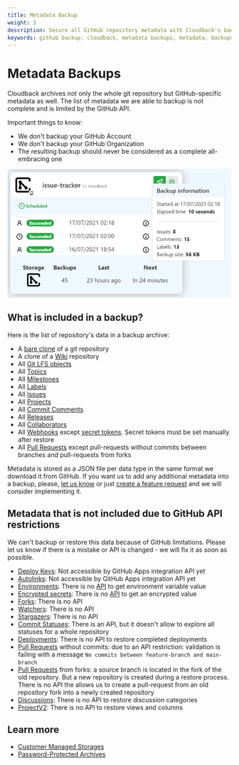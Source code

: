 ```yaml
---
title: Metadata Backup
weight: 3
description: Secure all GitHub repository metadata with Cloudback's backups
keywords: github backup, cloudback, metadata backups, metadata, backups, github, repository, repositories
---
```


# Metadata Backups

Cloudback archives not only the whole git repository but GitHub-specific metadata as well. The list of metadata we are able to backup is not complete and is limited by the GitHub API.

Important things to know:
- We don't backup your GitHub Account 
- We don't backup your GitHub Organization
- The resulting backup should never be considered as a complete all-embracing one

<img src="/static/features/issue-tracker-metadata.png" alt="Metadata" width="600"/>

## What is included in a backup?

Here is the list of repository's data in a backup archive:

- A [bare clone](https://git-scm.com/docs/git-clone#Documentation/git-clone.txt---bare) of a git repository
- A clone of a [Wiki](https://docs.github.com/en/communities/documenting-your-project-with-wikis/about-wikis) repository
- All [Git LFS objects](https://docs.github.com/en/github/managing-large-files/versioning-large-files/about-git-large-file-storage)
- All [Topics](https://docs.github.com/en/github/administering-a-repository/managing-repository-settings/classifying-your-repository-with-topics)
- All [Milestones](https://docs.github.com/en/issues/using-labels-and-milestones-to-track-work/about-milestones)
- All [Labels](https://docs.github.com/en/issues/using-labels-and-milestones-to-track-work/managing-labels)
- All [Issues](https://docs.github.com/en/issues/tracking-your-work-with-issues/about-issues)
- All [Projects](https://docs.github.com/en/issues/trying-out-the-new-projects-experience/about-projects)
- All [Commit Comments](https://github.blog/2008-04-10-commit-comments/)
- All [Releases](https://docs.github.com/en/github/administering-a-repository/releasing-projects-on-github/about-releases)
- All [Collaborators](https://docs.github.com/en/rest/reference/repos#collaborators)
- All [Webhooks](https://docs.github.com/en/rest/reference/repos#webhooks) except [secret tokens](https://docs.github.com/en/developers/webhooks-and-events/webhooks/securing-your-webhooks#setting-your-secret-token). Secret tokens must be set manually after restore
- All [Pull Requests](https://docs.github.com/articles/using-pull-requests) except pull-requests without commits between branches and pull-requests from forks

Metadata is stored as a JSON file per data type in the same format we download it from GitHub. If you want us to add any additional metadata into a backup, please, [let us know](/contact-us/) or just [create a feature request](https://github.com/cloudback/issue-tracker/issues/new?template=feature_request.md) and we will consider implementing it.

## Metadata that is not included due to GitHub API restrictions

We can't backup or restore this data because of GitHub limitations. Please let us know if there is a mistake or API is changed - we will fix it as soon as possible.

- [Deploy Keys](https://docs.github.com/en/rest/reference/repos#deploy-keys):  Not accessible by GitHub Apps integration API yet
- [Autolinks](https://docs.github.com/en/rest/reference/repos#autolinks): Not accessible by GitHub Apps integration API yet
- [Environments](https://docs.github.com/en/rest/reference/repos#environments): There is no [API](https://docs.github.com/en/rest/reference/actions#get-an-environment-secret) to get environment variable value 
- [Encrypted secrets](https://docs.github.com/en/actions/reference/encrypted-secrets): There is no [API](https://docs.github.com/en/rest/reference/actions#get-a-repository-secret) to get an encrypted value
- [Forks](https://docs.github.com/en/github/collaborating-with-pull-requests/working-with-forks/about-forks): There is no API
- [Watchers](https://docs.github.com/en/github/managing-subscriptions-and-notifications-on-github/setting-up-notifications/about-notifications): There is no API
- [Stargazers](https://docs.github.com/en/rest/reference/activity#starring): There is no API
- [Commit Statuses](https://docs.github.com/en/rest/reference/repos#statuses): There is an API, but it doesn't allow to explore all statuses for a whole repository
- [Deployments](https://docs.github.com/en/rest/reference/repos#deployments): There is no API to restore completed deployments
- [Pull Requests](https://docs.github.com/articles/using-pull-requests) without commits: due to an API restriction: validation is failing with a message `No commits between feature-branch and main-branch`
- [Pull Requests](https://docs.github.com/articles/using-pull-requests) from forks: a source branch is located in the fork of the old repository. But a new repository is created during a restore process. There is no API the allows us to create a pull-request from an old repository fork into a newly created repository
- [Discussions](https://docs.github.com/en/graphql/guides/using-the-graphql-api-for-discussions): There is no API to restore discussion categories
- [ProjectV2](https://docs.github.com/en/issues/planning-and-tracking-with-projects/automating-your-project/using-the-api-to-manage-projects): There is no API to restore views and columns

## Learn more

- [Customer Managed Storages](/features/customer-storages/)
- [Password-Protected Archives](/features/archive/)
